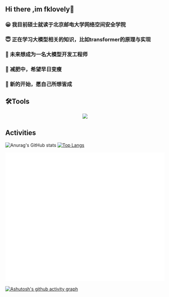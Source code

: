 ## Hi there ,im fklovely👋



### 😀 我目前硕士就读于北京邮电大学网络空间安全学院
### 😇 正在学习大模型相关的知识，比如transformer的原理与实现
### 🥕 未来想成为一名大模型开发工程师
### 💬 减肥中，希望早日变瘦
### 🐯 新的开始，愿自己所想皆成



## 🛠Tools
<p align="center">
  <a href="https://skillicons.dev">
    <img src="https://skillicons.dev/icons?i=git,python,docker,c,java,vscode,pytorch,anaconda,github,pycharm,idea,mysql,spring,js,nginx&theme=light" />
  </a>
</p>
<!--
<p>
  <img src="https://img.shields.io/badge/SpringBoot-6DB33F?logo=SpringBoot&logoColor=white&style=flat" alt="Java Badge" height="120px" width="200px">
  <img src="https://img.shields.io/badge/Pytorch-EE4C2C?logo=PyTorch&logoColor=white&style=flat" alt="Java Badge" height="120px" width="160px">
  <img src="https://raw.githubusercontent.com/alexnaiman/alexnaiman/master/resources/dev/java.svg" height="550px" width="128px" style="vertical-align:top; margin:6px 4px"  alt=""/>
  <img src="https://raw.githubusercontent.com/alexnaiman/alexnaiman/master/resources/dev/python.svg" height="150px" width="160px" style="vertical-align:top; margin:6px 4px"  alt=""/> 
</p>
-->



## Activities






![Anurag's GitHub stats](https://github-readme-stats.vercel.app/api?username=fklovely&show_icons=true&theme=radical)
[![Top Langs](https://github-readme-stats.vercel.app/api/top-langs/?username=fklovely)](https://github.com/anuraghazra/github-readme-stats)

![](https://github.com/fklovely/fklovely/blob/main/metrics.classic.svg)

[![Ashutosh's github activity graph](https://github-readme-activity-graph.vercel.app/graph?username=fklovely&theme=vue)](https://github.com/ashutosh00710/github-readme-activity-graph)
